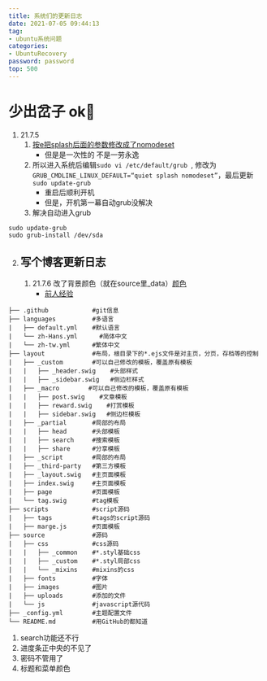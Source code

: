 ```yaml
---
title: 系统们的更新日志
date: 2021-07-05 09:44:13
tag:
- ubuntu系统问题
categories:
- UbuntuRecovery
password: password
top: 500
---
```



# 少出岔子 ok💢
<!-- more -->

1. 21.7.5
    1. [按e把splash后面的参数修改成了nomodeset](https://blog.csdn.net/weixin_43074462/article/details/100716511)
        - 但是是一次性的 不是一劳永逸
    2. 所以进入系统后编辑`sudo vi /etc/default/grub `, 修改为`GRUB_CMDLINE_LINUX_DEFAULT=“quiet splash nomodeset”`，最后更新`sudo update-grub`
        - 重启后顺利开机
        - 但是，开机第一幕自动grub没解决
    3. 解决自动进入grub
```
sudo update-grub
sudo grub-install /dev/sda
```

2. ## 写个博客更新日志
    1. 21.7.6 改了背景颜色（就在source里_data）[颜色](https://www.sioe.cn/yingyong/yanse-rgb-16/)
        - [前人经验](https://marmalade.vip/nextthemebeautify3.html)

```
├── .github            #git信息
├── languages          #多语言
|   ├── default.yml    #默认语言
|   └── zh-Hans.yml      #简体中文
|   └── zh-tw.yml      #繁体中文
├── layout             #布局，根目录下的*.ejs文件是对主页，分页，存档等的控制
|   ├── _custom        #可以自己修改的模板，覆盖原有模板
|   |   ├── _header.swig    #头部样式
|   |   ├── _sidebar.swig   #侧边栏样式
|   ├── _macro        #可以自己修改的模板，覆盖原有模板
|   |   ├── post.swig    #文章模板
|   |   ├── reward.swig    #打赏模板
|   |   ├── sidebar.swig   #侧边栏模板
|   ├── _partial       #局部的布局
|   |   ├── head       #头部模板
|   |   ├── search     #搜索模板
|   |   ├── share      #分享模板
|   ├── _script        #局部的布局
|   ├── _third-party   #第三方模板
|   ├── _layout.swig   #主页面模板
|   ├── index.swig     #主页面模板
|   ├── page           #页面模板
|   └── tag.swig       #tag模板
├── scripts            #script源码
|   ├── tags           #tags的script源码
|   ├── marge.js       #页面模板
├── source             #源码
|   ├── css            #css源码
|   |   ├── _common    #*.styl基础css
|   |   ├── _custom    #*.styl局部css
|   |   └── _mixins    #mixins的css
|   ├── fonts          #字体
|   ├── images         #图片
|   ├── uploads        #添加的文件
|   └── js             #javascript源代码
├── _config.yml        #主题配置文件
└── README.md          #用GitHub的都知道
```
1. search功能还不行
2. 进度条正中央的不见了
3. 密码不管用了
4. 标题和菜单颜色
